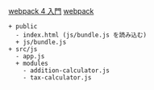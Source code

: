 [webpack 4 入門](https://qiita.com/soarflat/items/28bf799f7e0335b68186)
[webpack ](https://github.com/hira777/webpack-beginners-book)

```
+ public
  - index.html (js/bundle.js を読み込む)
  + js/bundle.js
+ src/js
  - app.js
  + modules
    - addition-calculator.js
    - tax-calculator.js
```
